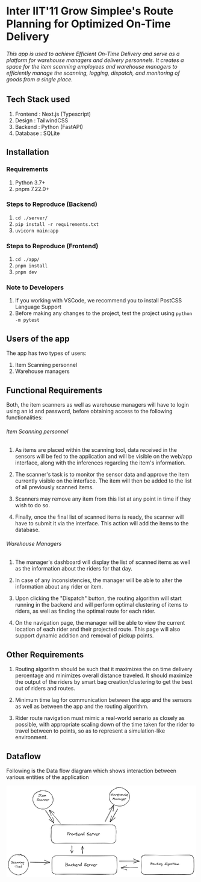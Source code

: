 # Inter IIT'11 Grow Simplee's Route Planning for Optimized On-Time Delivery

###### This app is used to achieve Efficient On-Time Delivery and serve as a platform for warehouse managers and delivery personnels. It creates a space for the item scanning employees and warehouse managers to efficiently manage the scanning, logging, dispatch, and monitoring of goods from a single place. 

## Tech Stack used

1. Frontend : Next.js (Typescript)
2. Design   : TailwindCSS
3. Backend  : Python (FastAPI)
4. Database : SQLite 

## Installation

### Requirements
1. Python 3.7+ 
2. pnpm 7.22.0+

### Steps to Reproduce (Backend)
1. `cd ./server/`
2. `pip install -r requirements.txt`
3. `uvicorn main:app`

### Steps to Reproduce (Frontend)
1. `cd ./app/`
2.  `pnpm install`
3.  `pnpm dev`

### Note to Developers
1. If you working with VSCode, we recommend you to install PostCSS Language Support
2. Before making any changes to the project, test the project using `python -m pytest`

## Users of the app

The app has two types of users:

1. Item Scanning personnel
2. Warehouse managers

## Functional Requirements

Both, the item scanners as well as warehouse managers will have to login using an id and password, before obtaining access to the following functionalities:

###### Item Scanning personnel

1. As items are placed within the scanning tool, data received in the sensors will be fed to the application and will be visible on the web/app interface, along with the inferences regarding the item's information.

2. The scanner's task is to monitor the sensor data and approve the item currently visible on the interface. The item will then be added to the list of all previously scanned items.

3. Scanners may remove any item from this list at any point in time if they wish to do so.

4. Finally, once the final list of scanned items is ready, the scanner will have to submit it via the interface. This action will add the items to the database.

###### Warehouse Managers

1. The manager's dashboard will display the list of scanned items as well as the information about the riders for that day.

2. In case of any inconsistencies, the manager will be able to alter the information about any rider or item.

3. Upon clicking the "Dispatch" button, the routing algorithm will start running in the backend and will perform optimal clustering of items to riders, as well as finding the optimal route for each rider.

4. On the navigation page, the manager will be able to view the current location of each rider and their projected route. This page will also support dynamic addition and removal of pickup points.


## Other Requirements

1. Routing algorithm should be such that it maximizes the on time delivery percentage and minimizes overall
distance traveled. It should maximize the output of the riders by smart bag creation/clustering to get the best out of riders and routes.

2. Minimum time lag for communication between the app and the sensors as well as between the app and the routing algorithm.

3. Rider route navigation must mimic a real-world senario as closely as possible, with appropriate scaling down of the time taken for the rider to travel between to points, so as to represent a simulation-like environment.


## Dataflow

Following is the Data flow diagram which shows interaction between various entities of the application

![Data Flow Diagram](./Dataflow%20Diagram.png)
